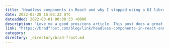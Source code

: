 ```yaml
---
title: "Headless components in React and why I stopped using a UI library for our design system"
date: 2022-02-28 15:03:23 UTC
dateadded: 2022-03-01 00:00:33 +0000
description: "Love me a good pros/cons article. This post does a great job talking about React-based headless UI frameworks that provide functionality and accessibility controls, but don’t provide any default styling (a la Material Design or Bootstrap). We’ve used a few […]"
link: "https://bradfrost.com/blog/link/headless-components-in-react-and-why-i-stopped-using-a-ui-library-for-our-design-system/"
category:
directory: _directory/brad-frost.md
---
```

